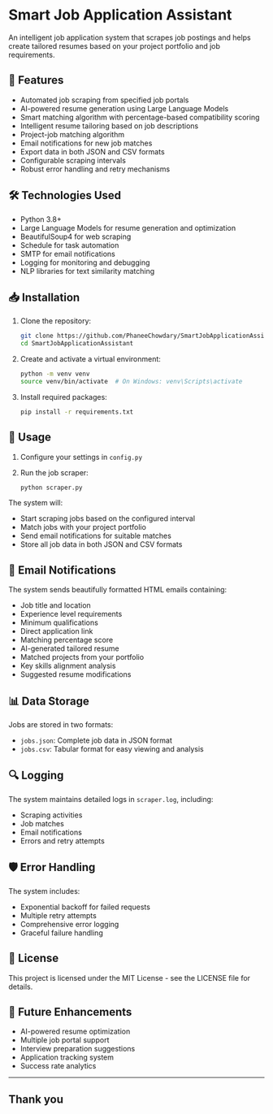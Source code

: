 # Smart Job Application Assistant

An intelligent job application system that scrapes job postings and helps create tailored resumes based on your project portfolio and job requirements.

## 🌟 Features

- Automated job scraping from specified job portals
- AI-powered resume generation using Large Language Models
- Smart matching algorithm with percentage-based compatibility scoring
- Intelligent resume tailoring based on job descriptions
- Project-job matching algorithm
- Email notifications for new job matches
- Export data in both JSON and CSV formats
- Configurable scraping intervals
- Robust error handling and retry mechanisms

## 🛠️ Technologies Used

- Python 3.8+
- Large Language Models for resume generation and optimization
- BeautifulSoup4 for web scraping
- Schedule for task automation
- SMTP for email notifications
- Logging for monitoring and debugging
- NLP libraries for text similarity matching

## 📥 Installation

1. Clone the repository:
   ```bash
   git clone https://github.com/PhaneeChowdary/SmartJobApplicationAssistant
   cd SmartJobApplicationAssistant
   ```

2. Create and activate a virtual environment:
   ```bash
   python -m venv venv
   source venv/bin/activate  # On Windows: venv\Scripts\activate
   ```

3. Install required packages:
   ```bash
   pip install -r requirements.txt
   ```

## 🚀 Usage

1. Configure your settings in `config.py`

2. Run the job scraper:
   ```bash
   python scraper.py
   ```

The system will:
- Start scraping jobs based on the configured interval
- Match jobs with your project portfolio
- Send email notifications for suitable matches
- Store all job data in both JSON and CSV formats

## 📧 Email Notifications

The system sends beautifully formatted HTML emails containing:
- Job title and location
- Experience level requirements
- Minimum qualifications
- Direct application link
- Matching percentage score
- AI-generated tailored resume
- Matched projects from your portfolio
- Key skills alignment analysis
- Suggested resume modifications

## 📊 Data Storage

Jobs are stored in two formats:
- `jobs.json`: Complete job data in JSON format
- `jobs.csv`: Tabular format for easy viewing and analysis

## 🔍 Logging

The system maintains detailed logs in `scraper.log`, including:
- Scraping activities
- Job matches
- Email notifications
- Errors and retry attempts

## 🛡️ Error Handling

The system includes:
- Exponential backoff for failed requests
- Multiple retry attempts
- Comprehensive error logging
- Graceful failure handling

## 📝 License

This project is licensed under the MIT License - see the LICENSE file for details.

## 🎯 Future Enhancements

- AI-powered resume optimization
- Multiple job portal support
- Interview preparation suggestions
- Application tracking system
- Success rate analytics

---
## Thank you